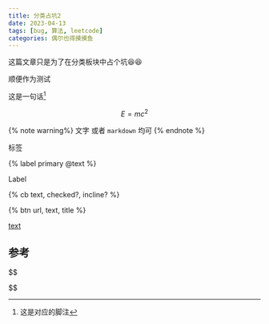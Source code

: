 ```yaml
---
title: 分类占坑2
date: 2023-04-13
tags: [bug, 算法, leetcode]
categories: 偶尔也得摸摸鱼
---
```






这篇文章只是为了在分类板块中占个坑😆😆

顺便作为测试



这是一句话[^1]
[^1]: 这是对应的脚注

$$
E=mc^2
$$



{% note warning%}
文字 或者 `markdown` 均可
{% endnote %}

<p class="note note-primary">标签</p>

{% label primary @text %}

<span class="label label-primary">Label</span>

{% cb text, checked?, incline? %}

{% btn url, text, title %}

<a class="btn" href="url" title="title">text</a>



## 参考
[^1]: 参考资料1
[^2]: 参考资料2





$$

$$